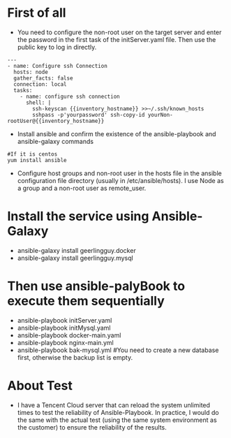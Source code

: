 # First of all
* You need to configure the non-root user on the target server and enter the password in the first task of the initServer.yaml file. Then use the public key to log in directly.
```
---
- name: Configure ssh Connection
  hosts: node
  gather_facts: false
  connection: local
  tasks:
    - name: configure ssh connection
      shell: |
        ssh-keyscan {{inventory_hostname}} >>~/.ssh/known_hosts
        sshpass -p'yourpassword' ssh-copy-id yourNon-rootUser@{{inventory_hostname}}
```
* Install ansible and confirm the existence of the ansible-playbook and ansible-galaxy commands
 ```
 #If it is centos
 yum install ansible
 ```
* Configure host groups and non-root user in the hosts file in the ansible configuration file directory (usually in /etc/ansible/hosts). I use Node as a group and a non-root user as remote_user.

# Install the service using Ansible-Galaxy 
* ansible-galaxy  install geerlingguy.docker
* ansible-galaxy install geerlingguy.mysql

# Then use ansible-palyBook to execute them sequentially
* ansible-playbook initServer.yaml
* ansible-playbook initMysql.yaml
* ansible-playbook docker-main.yaml
* ansible-playbook nginx-main.yml
* ansible-playbook bak-mysql.yml  #You need to create a new database first, otherwise the backup list is empty.

# About Test
* I have a Tencent Cloud server that can reload the system unlimited times to test the reliability of Ansible-Playbook. In practice, I would do the same with the actual test (using the same system environment as the customer) to ensure the reliability of the results.
